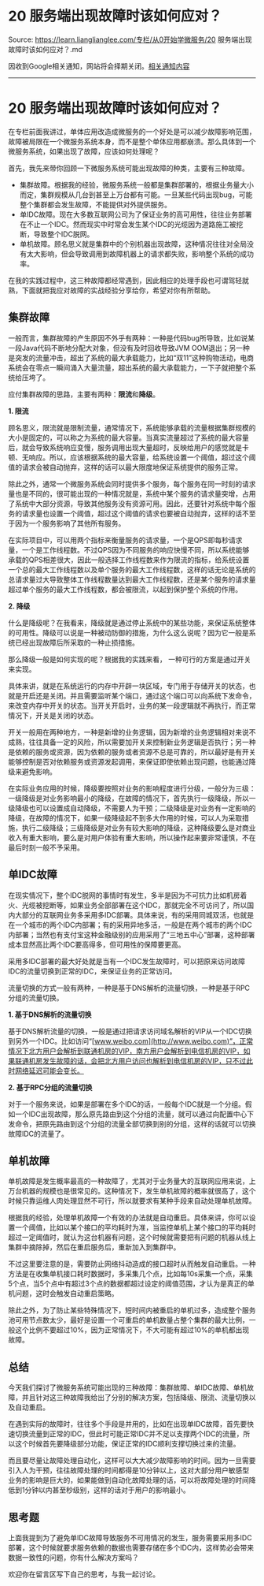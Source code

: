 # 20 服务端出现故障时该如何应对？ 

Source: https://learn.lianglianglee.com/专栏/从0开始学微服务/20 服务端出现故障时该如何应对？.md

因收到Google相关通知，网站将会择期关闭。[相关通知内容](https://lumendatabase.org/notices/44265620)

---

# 20 服务端出现故障时该如何应对？

在专栏前面我讲过，单体应用改造成微服务的一个好处是可以减少故障影响范围，故障被局限在一个微服务系统本身，而不是整个单体应用都崩溃。那么具体到一个微服务系统，如果出现了故障，应该如何处理呢？

首先，我先来带你回顾一下微服务系统可能出现故障的种类，主要有三种故障。

* 集群故障。根据我的经验，微服务系统一般都是集群部署的，根据业务量大小而定，集群规模从几台到甚至上万台都有可能。一旦某些代码出现bug，可能整个集群都会发生故障，不能提供对外提供服务。
* 单IDC故障。现在大多数互联网公司为了保证业务的高可用性，往往业务部署在不止一个IDC。然而现实中时常会发生某个IDC的光缆因为道路施工被挖断，导致整个IDC脱网。
* 单机故障。顾名思义就是集群中的个别机器出现故障，这种情况往往对全局没有太大影响，但会导致调用到故障机器上的请求都失败，影响整个系统的成功率。

在我的实践过程中，这三种故障都经常遇到，因此相应的处理手段也可谓驾轻就熟，下面就把我应对故障的实战经验分享给你，希望对你有所帮助。

## 集群故障

一般而言，集群故障的产生原因不外乎有两种：一种是代码bug所导致，比如说某一段Java代码不断地分配大对象，但没有及时回收导致JVM OOM退出；另一种是突发的流量冲击，超出了系统的最大承载能力，比如“双11”这种购物活动，电商系统会在零点一瞬间涌入大量流量，超出系统的最大承载能力，一下子就把整个系统给压垮了。

应付集群故障的思路，主要有两种：**限流**和**降级**。

**1. 限流**

顾名思义，限流就是限制流量，通常情况下，系统能够承载的流量根据集群规模的大小是固定的，可以称之为系统的最大容量。当真实流量超过了系统的最大容量后，就会导致系统响应变慢，服务调用出现大量超时，反映给用户的感觉就是卡顿、无响应。所以，应该根据系统的最大容量，给系统设置一个阈值，超过这个阈值的请求会被自动抛弃，这样的话可以最大限度地保证系统提供的服务正常。

除此之外，通常一个微服务系统会同时提供多个服务，每个服务在同一时刻的请求量也是不同的，很可能出现的一种情况就是，系统中某个服务的请求量突增，占用了系统中大部分资源，导致其他服务没有资源可用。因此，还要针对系统中每个服务的请求量也设置一个阈值，超过这个阈值的请求也要被自动抛弃，这样的话不至于因为一个服务影响了其他所有服务。

在实际项目中，可以用两个指标来衡量服务的请求量，一个是QPS即每秒请求量，一个是工作线程数。不过QPS因为不同服务的响应快慢不同，所以系统能够承载的QPS相差很大，因此一般选择工作线程数来作为限流的指标，给系统设置一个总的最大工作线程数以及单个服务的最大工作线程数，这样的话无论是系统的总请求量过大导致整体工作线程数量达到最大工作线程数，还是某个服务的请求量超过单个服务的最大工作线程数，都会被限流，以起到保护整个系统的作用。

**2. 降级**

什么是降级呢？在我看来，降级就是通过停止系统中的某些功能，来保证系统整体的可用性。降级可以说是一种被动防御的措施，为什么这么说呢？因为它一般是系统已经出现故障后所采取的一种止损措施。

那么降级一般是如何实现的呢？根据我的实践来看， 一种可行的方案是通过开关来实现。

具体来讲，就是在系统运行的内存中开辟一块区域，专门用于存储开关的状态，也就是开启还是关闭。并且需要监听某个端口，通过这个端口可以向系统下发命令，来改变内存中开关的状态。当开关开启时，业务的某一段逻辑就不再执行，而正常情况下，开关是关闭的状态。

开关一般用在两种地方，一种是新增的业务逻辑，因为新增的业务逻辑相对来说不成熟，往往具备一定的风险，所以需要加开关来控制新业务逻辑是否执行；另一种是依赖的服务或资源，因为依赖的服务或者资源不总是可靠的，所以最好是有开关能够控制是否对依赖服务或资源发起调用，来保证即使依赖出现问题，也能通过降级来避免影响。

在实际业务应用的时候，降级要按照对业务的影响程度进行分级，一般分为三级：一级降级是对业务影响最小的降级，在故障的情况下，首先执行一级降级，所以一级降级也可以设置成自动降级，不需要人为干预；二级降级是对业务有一定影响的降级，在故障的情况下，如果一级降级起不到多大作用的时候，可以人为采取措施，执行二级降级；三级降级是对业务有较大影响的降级，这种降级要么是对商业收入有重大影响，要么是对用户体验有重大影响，所以操作起来要非常谨慎，不在最后时刻一般不予采用。

## 单IDC故障

在现实情况下，整个IDC脱网的事情时有发生，多半是因为不可抗力比如机房着火、光缆被挖断等，如果业务全部部署在这个IDC，那就完全不可访问了，所以国内大部分的互联网业务多采用多IDC部署。具体来说，有的采用同城双活，也就是在一个城市的两个IDC内部署；有的采用异地多活，一般是在两个城市的两个IDC内部署；当然也有支付宝这种金融级别的应用采用了“三地五中心”部署，这种部署成本显然高比两个IDC要高得多，但可用性的保障要更高。

采用多IDC部署的最大好处就是当有一个IDC发生故障时，可以把原来访问故障IDC的流量切换到正常的IDC，来保证业务的正常访问。

流量切换的方式一般有两种，一种是基于DNS解析的流量切换，一种是基于RPC分组的流量切换。

**1. 基于DNS解析的流量切换**

基于DNS解析流量的切换，一般是通过把请求访问域名解析的VIP从一个IDC切换到另外一个IDC。比如访问“[www.weibo.com](http://www.weibo.com)”，正常情况下北方用户会解析到联通机房的VIP，南方用户会解析到电信机房的VIP，如果联通机房发生故障的话，会把北方用户访问也解析到电信机房的VIP，只不过此时网络延迟可能会变长。

**2. 基于RPC分组的流量切换**

对于一个服务来说，如果是部署在多个IDC的话，一般每个IDC就是一个分组。假如一个IDC出现故障，那么原先路由到这个分组的流量，就可以通过向配置中心下发命令，把原先路由到这个分组的流量全部切换到别的分组，这样的话就可以切换故障IDC的流量了。

## 单机故障

单机故障是发生概率最高的一种故障了，尤其对于业务量大的互联网应用来说，上万台机器的规模也是很常见的。这种情况下，发生单机故障的概率就很高了，这个时候只靠运维人肉处理显然不可行，所以就要求有某种手段来自动处理单机故障。

根据我的经验，处理单机故障一个有效的办法就是自动重启。具体来讲，你可以设置一个阈值，比如以某个接口的平均耗时为准，当监控单机上某个接口的平均耗时超过一定阈值时，就认为这台机器有问题，这个时候就需要把有问题的机器从线上集群中摘除掉，然后在重启服务后，重新加入到集群中。

不过这里要注意的是，需要防止网络抖动造成的接口超时从而触发自动重启。一种方法是在收集单机接口耗时数据时，多采集几个点，比如每10s采集一个点，采集5个点，当5个点中有超过3个点的数据都超过设定的阈值范围，才认为是真正的单机问题，这时会触发自动重启策略。

除此之外，为了防止某些特殊情况下，短时间内被重启的单机过多，造成整个服务池可用节点数太少，最好是设置一个可重启的单机数量占整个集群的最大比例，一般这个比例不要超过10%，因为正常情况下，不大可能有超过10%的单机都出现故障。

## 总结

今天我们探讨了微服务系统可能出现的三种故障：集群故障、单IDC故障、单机故障，并且针对这三种故障我给出了分别的解决方案，包括降级、限流、流量切换以及自动重启。

在遇到实际的故障时，往往多个手段是并用的，比如在出现单IDC故障，首先要快速切换流量到正常的IDC，但此时可能正常IDC并不足以支撑两个IDC的流量，所以这个时候首先要降级部分功能，保证正常的IDC顺利支撑切换过来的流量。

而且要尽量让故障处理自动化，这样可以大大减少故障影响的时间。因为一旦需要引入人为干预，往往故障处理的时间都得是10分钟以上，这对大部分用户敏感型业务的影响是巨大的，如果能做到自动化故障处理的话，可以将故障处理的时间降低到1分钟以内甚至秒级别，这样的话对于用户的影响最小。

## 思考题

上面我提到为了避免单IDC故障导致服务不可用情况的发生，服务需要采用多IDC部署，这个时候就要求服务依赖的数据也需要存储在多个IDC内，这样势必会带来数据一致性的问题，你有什么解决方案吗？

欢迎你在留言区写下自己的思考，与我一起讨论。